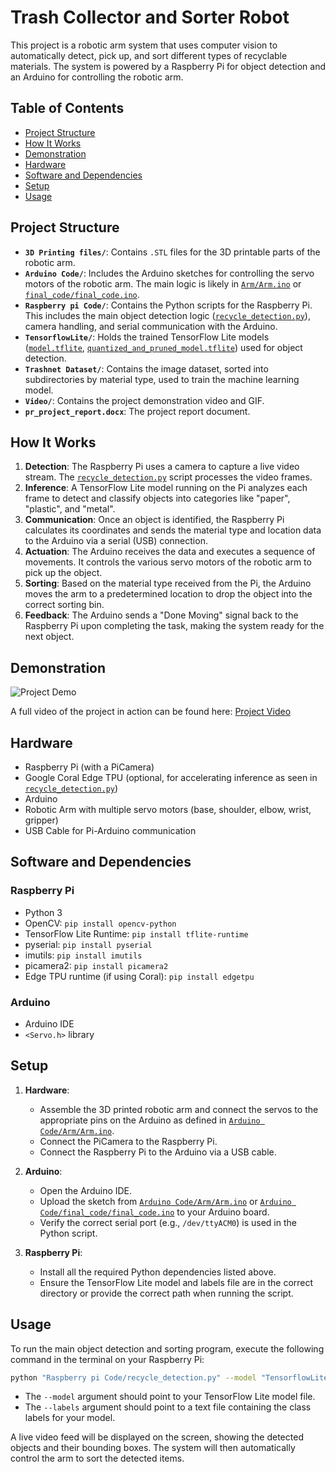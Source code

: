 # Trash Collector and Sorter Robot

This project is a robotic arm system that uses computer vision to automatically detect, pick up, and sort different types of recyclable materials. The system is powered by a Raspberry Pi for object detection and an Arduino for controlling the robotic arm.

## Table of Contents
- [Project Structure](#project-structure)
- [How It Works](#how-it-works)
- [Demonstration](#demonstration)
- [Hardware](#hardware)
- [Software and Dependencies](#software-and-dependencies)
- [Setup](#setup)
- [Usage](#usage)

## Project Structure

-   **`3D Printing files/`**: Contains `.STL` files for the 3D printable parts of the robotic arm.
-   **`Arduino Code/`**: Includes the Arduino sketches for controlling the servo motors of the robotic arm. The main logic is likely in [`Arm/Arm.ino`](Arduino%20Code/Arm/Arm.ino) or [`final_code/final_code.ino`](Arduino%20Code/final_code/final_code.ino).
-   **`Raspberry pi Code/`**: Contains the Python scripts for the Raspberry Pi. This includes the main object detection logic ([`recycle_detection.py`](Raspberry%20pi%20Code/recycle_detection.py)), camera handling, and serial communication with the Arduino.
-   **`TensorflowLite/`**: Holds the trained TensorFlow Lite models ([`model.tflite`](TensorflowLite/model.tflite), [`quantized_and_pruned_model.tflite`](TensorflowLite/quantized_and_pruned_model.tflite)) used for object detection.
-   **`Trashnet Dataset/`**: Contains the image dataset, sorted into subdirectories by material type, used to train the machine learning model.
-   **`Video/`**: Contains the project demonstration video and GIF.
-   **`pr_project_report.docx`**: The project report document.

## How It Works

1.  **Detection**: The Raspberry Pi uses a camera to capture a live video stream. The [`recycle_detection.py`](Raspberry%20pi%20Code/recycle_detection.py) script processes the video frames.
2.  **Inference**: A TensorFlow Lite model running on the Pi analyzes each frame to detect and classify objects into categories like "paper", "plastic", and "metal".
3.  **Communication**: Once an object is identified, the Raspberry Pi calculates its coordinates and sends the material type and location data to the Arduino via a serial (USB) connection.
4.  **Actuation**: The Arduino receives the data and executes a sequence of movements. It controls the various servo motors of the robotic arm to pick up the object.
5.  **Sorting**: Based on the material type received from the Pi, the Arduino moves the arm to a predetermined location to drop the object into the correct sorting bin.
6.  **Feedback**: The Arduino sends a "Done Moving" signal back to the Raspberry Pi upon completing the task, making the system ready for the next object.

## Demonstration

![Project Demo](output.gif)

A full video of the project in action can be found here: [Project Video](https://youtu.be/taYmQBE4060)

## Hardware

-   Raspberry Pi (with a PiCamera)
-   Google Coral Edge TPU (optional, for accelerating inference as seen in [`recycle_detection.py`](Raspberry%20pi%20Code/recycle_detection.py))
-   Arduino
-   Robotic Arm with multiple servo motors (base, shoulder, elbow, wrist, gripper)
-   USB Cable for Pi-Arduino communication

## Software and Dependencies

### Raspberry Pi

-   Python 3
-   OpenCV: `pip install opencv-python`
-   TensorFlow Lite Runtime: `pip install tflite-runtime`
-   pyserial: `pip install pyserial`
-   imutils: `pip install imutils`
-   picamera2: `pip install picamera2`
-   Edge TPU runtime (if using Coral): `pip install edgetpu`

### Arduino

-   Arduino IDE
-   `<Servo.h>` library

## Setup

1.  **Hardware**:
    -   Assemble the 3D printed robotic arm and connect the servos to the appropriate pins on the Arduino as defined in [`Arduino Code/Arm/Arm.ino`](Arduino%20Code/Arm/Arm.ino).
    -   Connect the PiCamera to the Raspberry Pi.
    -   Connect the Raspberry Pi to the Arduino via a USB cable.

2.  **Arduino**:
    -   Open the Arduino IDE.
    -   Upload the sketch from [`Arduino Code/Arm/Arm.ino`](Arduino%20Code/Arm/Arm.ino) or [`Arduino Code/final_code/final_code.ino`](Arduino%20Code/final_code/final_code.ino) to your Arduino board.
    -   Verify the correct serial port (e.g., `/dev/ttyACM0`) is used in the Python script.

3.  **Raspberry Pi**:
    -   Install all the required Python dependencies listed above.
    -   Ensure the TensorFlow Lite model and labels file are in the correct directory or provide the correct path when running the script.

## Usage

To run the main object detection and sorting program, execute the following command in the terminal on your Raspberry Pi:

```sh
python "Raspberry pi Code/recycle_detection.py" --model "TensorflowLite/quantized_and_pruned_model.tflite" --labels path/to/your/labels.txt
```

-   The `--model` argument should point to your TensorFlow Lite model file.
-   The `--labels` argument should point to a text file containing the class labels for your model.

A live video feed will be displayed on the screen, showing the detected objects and their bounding boxes. The system will then automatically control the arm to sort the detected items.
